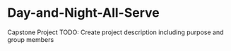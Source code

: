 # Day-and-Night-All-Serve
Capstone Project
TODO: Create project description including purpose and group members
